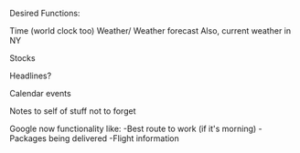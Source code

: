 Desired Functions:

Time (world clock too)
Weather/ Weather forecast
Also, current weather in NY

Stocks

Headlines?

Calendar events

Notes to self of stuff not to forget

Google now functionality like:
-Best route to work (if it's morning)
-Packages being delivered
-Flight information
